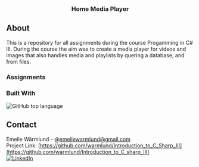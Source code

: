 <h3 align="center">Home Media Player</h3>


<!-- ABOUT THE PROJECT -->
## About
This is a repository for all assignments during the course Progamming in C# III.
During the course the aim was to create a media player for videos and images that also handles media and playlists by quering a database, and from files.

### Assignments

### Built With

![GitHub top language](https://img.shields.io/github/languages/top/warmlund/Introduction_to_C_sharp_III)



<!-- CONTACT -->
## Contact

Emelie Wärmlund - @emeliewarmlund@gmail.com
<br>
Project Link: [https://github.com/warmlund/Introduction_to_C_Sharp_III](https://github.com/warmlund/Introduction_to_C_sharp_III)
<br>
[![LinkedIn][linkedin-shield]][linkedin-url]



<!-- MARKDOWN LINKS & IMAGES -->
<!-- https://www.markdownguide.org/basic-syntax/#reference-style-links -->
[linkedin-shield]: https://img.shields.io/badge/-LinkedIn-black.svg?style=for-the-badge&logo=linkedin&colorB=555
[linkedin-url]: https://linkedin.com/in/emelie-wärmlund-4b33bb98
